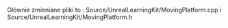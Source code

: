Głównie zmieniane pliki to : Source/UnrealLearningKit/MovingPlatform.cpp i Source/UnrealLearningKit/MovingPlatform.h
